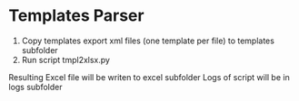# Templates Parser

1. Copy templates export xml files (one template per file) to templates subfolder
2. Run script tmpl2xlsx.py

Resulting Excel file will be writen to excel subfolder
Logs of script will be in logs subfolder